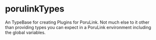 # porulinkTypes

An TypeBase for creating Plugins for PoruLink. Not much else to it other than providing types you can expect in a PoruLink
environment including the global variables.
